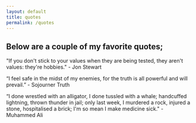 ```yaml
---
layout: default
title: quotes
permalink: /quotes
---
```


## Below are a couple of my favorite quotes;

"If you don't stick to your values when they are being tested, they aren't values: they're hobbies." - Jon Stewart

“I feel safe in the midst of my enemies, for the truth is all powerful and will prevail.”  - Sojourner Truth

“I done wrestled with an alligator, I done tussled with a whale; handcuffed lightning, thrown thunder in jail; only last week, I murdered a rock, injured a stone, hospitalised a brick; I'm so mean I make medicine sick." - Muhammed Ali


